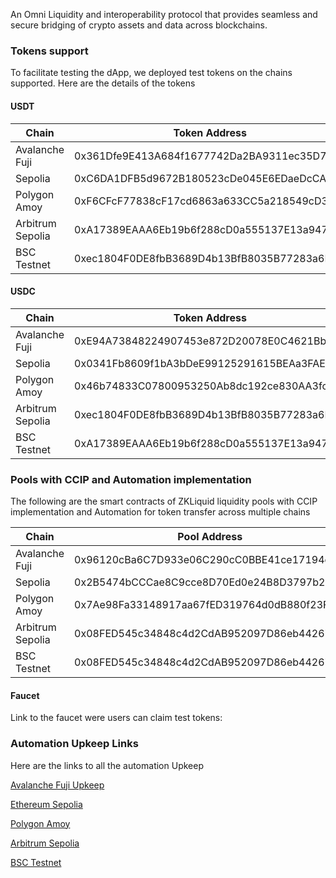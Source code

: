 
An Omni Liquidity and interoperability protocol that provides seamless and secure bridging of crypto assets and data across blockchains.

<h3>Tokens support</h3>

<p>To facilitate testing the dApp, we deployed test tokens on the chains supported. Here are the details of the tokens</p>

<h4>USDT</h4>

<table class="responsive"><thead>
<tr>
<th>Chain</th>
<th>Token Address</th>
</tr>
</thead><tbody>
<tr>
<td>Avalanche Fuji</td>
<td>0x361Dfe9E413A684f1677742Da2BA9311ec35D70D</td>
</tr>
<tr>
<td>Sepolia</td>
<td>0xC6DA1DFB5d9672B180523cDe045E6EDaeDcCA823</td>
</tr>
<tr>
<td>Polygon Amoy</td>
<td>0xF6CFcF77838cF17cd6863a633CC5a218549cD36d</td>
</tr>
<tr>
<td>Arbitrum Sepolia</td>
<td>0xA17389EAAA6Eb19b6f288cD0a555137E13a947a1</td>
</tr>
<tr>
<td>BSC Testnet</td>
<td>0xec1804F0DE8fbB3689D4b13BfB8035B77283a6D1</td>
</tr>
</tbody></table>

<h4>USDC</h4>

<table class="responsive"><thead>
<tr>
<th>Chain</th>
<th>Token Address</th>
</tr>
</thead><tbody>
<tr>
<td>Avalanche Fuji</td>
<td>0xE94A73848224907453e872D20078E0C4621BbA92</td>
</tr>
<tr>
<td>Sepolia</td>
<td>0x0341Fb8609f1bA3bDeE99125291615BEAa3FAE15</td>
</tr>
<tr>
<td>Polygon Amoy</td>
<td>0x46b74833C07800953250Ab8dc192ce830AA3fc64</td>
</tr>
<tr>
<td>Arbitrum Sepolia</td>
<td>0xec1804F0DE8fbB3689D4b13BfB8035B77283a6D1</td>
</tr>
<tr>
<td>BSC Testnet</td>
<td>0xA17389EAAA6Eb19b6f288cD0a555137E13a947a1</td>
</tr>
</tbody></table>

<h3>Pools with CCIP and Automation implementation</h3>

<p>The following are the smart contracts of ZKLiquid liquidity pools with CCIP implementation and Automation for token transfer across multiple chains</p>

<table class="responsive"><thead>
<tr>
<th>Chain</th>
<th>Pool Address</th>
</tr>
</thead><tbody>
<tr>
<td>Avalanche Fuji</td>
<td>0x96120cBa6C7D933e06C290cC0BBE41ce17194c1F</td>
</tr>
<tr>
<td>Sepolia</td>
<td>0x2B5474bCCCae8C9cce8D70Ed0e24B8D3797b2BAD</td>
</tr>
<tr>
<td>Polygon Amoy</td>
<td>0x7Ae98Fa33148917aa67fED319764d0dB880f23F6</td>
</tr>
<tr>
<td>Arbitrum Sepolia</td>
<td>0x08FED545c34848c4d2CdAB952097D86eb4426708</td>
</tr>
<tr>
<td>BSC Testnet</td>
<td>0x08FED545c34848c4d2CdAB952097D86eb4426708</td>
</tr>
</tbody></table>

<h4>Faucet</h4>

<p>Link to the faucet were users can claim test tokens:</p>

<h3>Automation Upkeep Links</h3>

<p>Here are the links to all the automation Upkeep</p>

<p><a href="https://automation.chain.link/fuji/106027150857364632869608140183578825125025803458632955935611761132257636792444" rel="nofollow">Avalanche Fuji Upkeep</a></p>

<p><a href="https://automation.chain.link/sepolia/73995990476057410205781183203407082810119875122147889063888769038404446032432" rel="nofollow">Ethereum Sepolia</a></p>

<p><a href="https://automation.chain.link/polygon-amoy/93287502080700522953741115199749043117871293696643338918507094637535939021348" rel="nofollow">Polygon Amoy</a></p>

<p><a href="https://automation.chain.link/arbitrum-sepolia/68408332778423396360932514219924445559798772749079673673018879927630308945155" rel="nofollow">Arbitrum Sepolia</a></p>

<p><a href="https://automation.chain.link/bnb-chain-testnet/106430094382011546334883072159071511047499894505102472908391270769026874699211" rel="nofollow">BSC Testnet</a></p>

</div>
